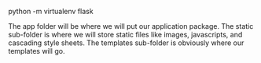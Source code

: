 python -m virtualenv flask

The app folder will be where we will put our application package. 
	The static sub-folder is where we will store static files like images, javascripts, and cascading style sheets. 
	The templates sub-folder is obviously where our templates will go.

